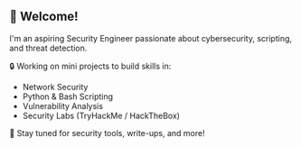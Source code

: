 ## 👋 Welcome!

I'm an aspiring Security Engineer passionate about cybersecurity, scripting, and threat detection.

🔒 Working on mini projects to build skills in:
- Network Security
- Python & Bash Scripting
- Vulnerability Analysis
- Security Labs (TryHackMe / HackTheBox)

📁 Stay tuned for security tools, write-ups, and more!
